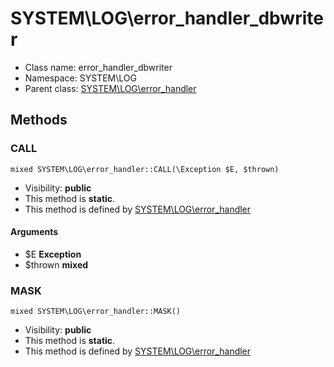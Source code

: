 SYSTEM\LOG\error_handler_dbwriter
===============






* Class name: error_handler_dbwriter
* Namespace: SYSTEM\LOG
* Parent class: [SYSTEM\LOG\error_handler](SYSTEM-LOG-error_handler.md)







Methods
-------


### CALL

    mixed SYSTEM\LOG\error_handler::CALL(\Exception $E, $thrown)





* Visibility: **public**
* This method is **static**.
* This method is defined by [SYSTEM\LOG\error_handler](SYSTEM-LOG-error_handler.md)


#### Arguments
* $E **Exception**
* $thrown **mixed**



### MASK

    mixed SYSTEM\LOG\error_handler::MASK()





* Visibility: **public**
* This method is **static**.
* This method is defined by [SYSTEM\LOG\error_handler](SYSTEM-LOG-error_handler.md)



